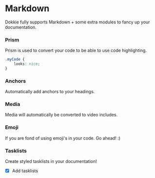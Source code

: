 # Markdown

Dokkie fully supports Markdown + some extra modules to fancy up your documentation.

### Prism

Prism is used to convert your code to be able to use code highlighting.

```css
.myCode {
	looks: nice;
}
```

### Anchors

Automatically add anchors to your headings.

### Media

Media will automatically be converted to video includes.

### Emoji

If you are fond of using emoji's in your code. Go ahead! :)

### Tasklists

Create styled tasklists in your documentation!

- [x] Add tasklists
